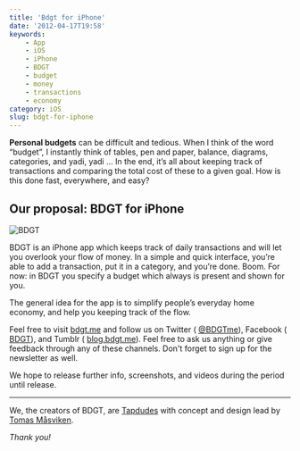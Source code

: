 ```yaml
---
title: 'Bdgt for iPhone'
date: '2012-04-17T19:58'
keywords:
    - App
    - iOS
    - iPhone
    - BDGT
    - budget
    - money
    - transactions
    - economy
category: iOS
slug: bdgt-for-iphone
---
```


**Personal budgets** can be difficult and tedious. When I think of the word “budget”, I instantly think of tables, pen and paper, balance, diagrams, categories, and yadi, yadi … In the end, it’s all about keeping track of transactions and comparing the total cost of these to a given goal. How is this done fast, everywhere, and easy?
## Our proposal: BDGT for iPhone
![BDGT](http://f.cl.ly/items/121Z2e0Y2g3d3k1r2M27/facebook_cover_photo.png) 
 
 BDGT is an iPhone app which keeps track of daily transactions and will let you overlook your flow of money. In a simple and quick interface, you’re able to add a transaction, put it in a category, and you’re done. Boom. For now: in BDGT you specify a budget which always is present and shown for you.
 
 The general idea for the app is to simplify people’s everyday home economy, and help you keeping track of the flow.
 
 Feel free to visit [bdgt.me](http://bdgt.me) and follow us on Twitter ( [@BDGTme](http://twitter.com/bdgtme)), Facebook ( [BDGT](http://www.facebook.com/pages/Bdgt/386636014682653)), and Tumblr ( [blog.bdgt.me](http://blog.bdgt.me)). Feel free to ask us anything or give feedback through any of these channels. Don't forget to sign up for the newsletter as well.
 
 We hope to release further info, screenshots, and videos during the period until release.
* * *
We, the creators of BDGT, are [Tapdudes](http://tapdudes.com/) with concept and design lead by [Tomas Måsviken](http://twitter.com/masviken).
 
 _Thank you!_
